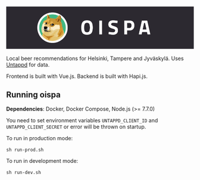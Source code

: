 ![oispa](gh_logo.png)

Local beer recommendations for Helsinki, Tampere and Jyväskylä. Uses [Untappd](https://untappd.com) for data.

Frontend is built with Vue.js. Backend is built with Hapi.js.

## Running oispa

**Dependencies**: Docker, Docker Compose, Node.js (>= 7.7.0)

You need to set environment variables `UNTAPPD_CLIENT_ID` and `UNTAPPD_CLIENT_SECRET` or error will be thrown on startup.

To run in production mode:

    sh run-prod.sh

To run in development mode:

    sh run-dev.sh
